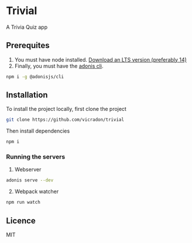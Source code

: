 # Trivial

A Trivia Quiz app

## Prerequites

1. You must have node installed. [Download an LTS version (preferably 14)](https://nodejs.org/)
2. Finally, you must have the [adonis cli](https://adonisjs.com/).

```bash
npm i -g @adonisjs/cli
```

## Installation

To install the project locally, first clone the project

```bash
git clone https://github.com/vicradon/trivial
```

Then install dependencies

```bash
npm i
```

### Running the servers

1. Webserver

```bash
adonis serve --dev
```

2. Webpack watcher

```bash
npm run watch
```

## Licence

MIT
